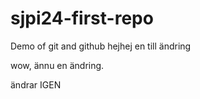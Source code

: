 # sjpi24-first-repo
Demo of git and github
hejhej 
en till ändring 

wow, ännu en ändring. 

ändrar IGEN 
